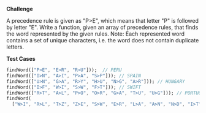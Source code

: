 **Challenge**

A precedence rule is given as "P>E", which means that letter "P" is
followed by letter "E". Write a function, given an array of precedence
rules, that finds the word represented by the given rules. Note: Each
represented word contains a set of unique characters, i.e. the word does
not contain duplicate letters.

**Test Cases**

```dart
findWord(["P>E", "E>R", "R>U"]));  // PERU
findWord(["I>N", "A>I", "P>A", "S>P"])); // SPAIN
findWord(["U>N", "G>A", "R>Y", "H>U", "N>G", "A>R"])); // HUNGARY
findWord(["I>F", "W>I", "S>W", "F>T"])); // SWIFT
findWord(["R>T", "A>L", "P>O", "O>R", "G>A", "T>U", "U>G"])); // PORTUGAL
findWord(
  ["W>I", "R>L", "T>Z", "Z>E", "S>W", "E>R", "L>A", "A>N", "N>D", "I>T"])); // SWITZERLAND
```